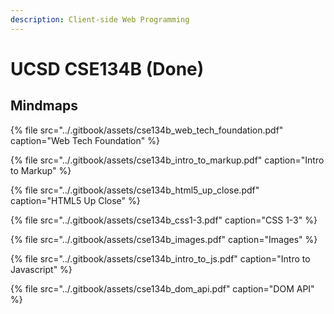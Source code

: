 ```yaml
---
description: Client-side Web Programming
---
```


# UCSD CSE134B \(Done\)

## Mindmaps

{% file src="../.gitbook/assets/cse134b\_web\_tech\_foundation.pdf" caption="Web Tech Foundation" %}

{% file src="../.gitbook/assets/cse134b\_intro\_to\_markup.pdf" caption="Intro to Markup" %}

{% file src="../.gitbook/assets/cse134b\_html5\_up\_close.pdf" caption="HTML5 Up Close" %}

{% file src="../.gitbook/assets/cse134b\_css1-3.pdf" caption="CSS 1-3" %}

{% file src="../.gitbook/assets/cse134b\_images.pdf" caption="Images" %}

{% file src="../.gitbook/assets/cse134b\_intro\_to\_js.pdf" caption="Intro to Javascript" %}

{% file src="../.gitbook/assets/cse134b\_dom\_api.pdf" caption="DOM API" %}



